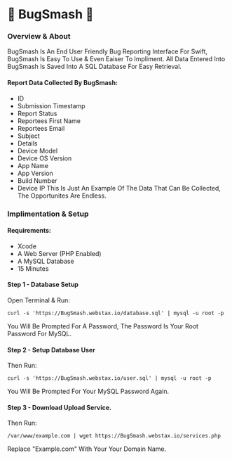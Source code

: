 # :paw_prints: BugSmash :space_invader:

### Overview & About
 BugSmash Is An End User Friendly Bug Reporting Interface For Swift, BugSmash Is Easy To Use & Even Eaiser To Impliment. All   Data Entered Into BugSmash Is Saved Into A SQL Database For Easy Retrieval.

#### Report Data Collected By BugSmash:
 * ID 
 * Submission Timestamp
 * Report Status
 * Reportees First Name
 * Reportees Email
 * Subject
 * Details
 * Device Model
 * Device OS Version
 * App Name
 * App Version
 * Build Number 
 * Device IP
 This Is Just An Example Of The Data That Can Be Collected, The Opportunites Are Endless.

### Implimentation & Setup

#### Requirements:
 * Xcode
 * A Web Server (PHP Enabled)
 * A MySQL Database
 * 15 Minutes
 
#### Step 1 - Database Setup
 Open Terminal & Run:
 ```
 curl -s 'https://BugSmash.webstax.io/database.sql' | mysql -u root -p
 ```
 You Will Be Prompted For A Password, The Password Is Your Root Password For MySQL.

#### Step 2 - Setup Database User
Then Run:
 ```
 curl -s 'https://BugSmash.webstax.io/user.sql' | mysql -u root -p
 ```
 You Will Be Prompted For Your MySQL Password Again.
 
 #### Step 3 - Download Upload Service.
Then Run:
 ```
 /var/www/example.com | wget https://BugSmash.webstax.io/services.php
 ```
 Replace "Example.com" With Your Your Domain Name.
